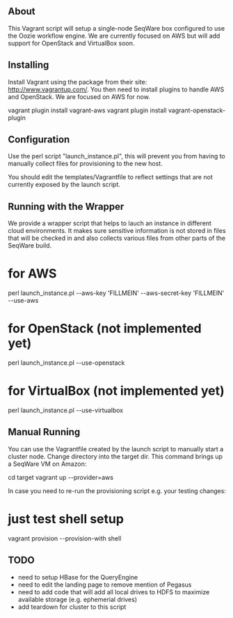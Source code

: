 ## About

This Vagrant script will setup a single-node SeqWare box configured to use the
Oozie workflow engine. We are currently focused on AWS but will add support for
OpenStack and VirtualBox soon.

## Installing 

Install Vagrant using the package from their site: http://www.vagrantup.com/.
You then need to install plugins to handle AWS and OpenStack. We are focused on
AWS for now.

  vagrant plugin install vagrant-aws
  vagrant plugin install vagrant-openstack-plugin

## Configuration

Use the perl script "launch_instance.pl", this will prevent you from having to
manually collect files for provisioning to the new host.

You should edit the templates/Vagrantfile to reflect settings that are not
currently exposed by the launch script.

## Running with the Wrapper

We provide a wrapper script that helps to lauch an instance in different cloud
environments. It makes sure sensitive information is not stored in files that
will be checked in and also collects various files from other parts of the
SeqWare build.

  # for AWS
  perl launch_instance.pl --aws-key 'FILLMEIN' --aws-secret-key 'FILLMEIN' --use-aws
  # for OpenStack (not implemented yet)
  perl launch_instance.pl --use-openstack
  # for VirtualBox (not implemented yet)
  perl launch_instance.pl --use-virtualbox

## Manual Running

You can use the Vagrantfile created by the launch script to manually start a
cluster node.  Change directory into the target dir.  This command brings up a
SeqWare VM on Amazon:

  cd target
  vagrant up --provider=aws

In case you need to re-run the provisioning script e.g. your testing changes:

  # just test shell setup
  vagrant provision --provision-with shell

## TODO

* need to setup HBase for the QueryEngine
* need to edit the landing page to remove mention of Pegasus
* need to add code that will add all local drives to HDFS to maximize available storage (e.g. ephemerial drives)
* add teardown for cluster to this script
